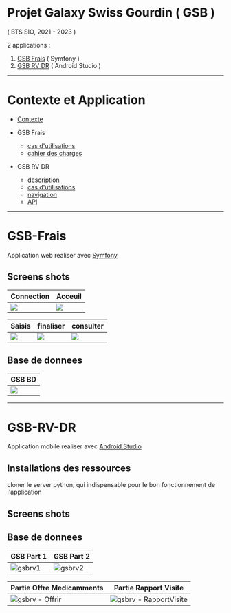 # Projet Galaxy Swiss Gourdin ( GSB )
( BTS SIO, 2021 - 2023 )


2 applications :
1. [GSB Frais](https://github.com/AlphaxHotelxMikexEchoxDelta/GSB-Projet#gsb-frais) ( Symfony )
2. [GSB RV DR](https://github.com/AlphaxHotelxMikexEchoxDelta/GSB-Projet#gsb-rv-dr) (  Android Studio )
___
# Contexte et Application

* [Contexte](01-GSB-Organisation.pdf)

* GSB Frais 
   * [cas d'utilisations](03-GSB-Frais-UC-BD.pdf)
   * [cahier des charges](02-SIO-SLAM-GSB-Frais-CahierDesCharges.pdf)
   
* GSB RV DR
   * [description](01-GSB-AppliRV-FicheDescriptive.pdf) 
   * [cas d'utilisations](02-GSB-AppliRV-Visiteur-UC.pdf)
   * [navigation](04-GSB-AppliRV-Navigation.pdf)
   * [API](05-GSB-AppliRV-Documentation-API.pdf)

___
# GSB-Frais
Application web realiser avec [Symfony](https://symfony.com)

## Screens shots

| Connection | Acceuil |
| ------- | ------- |
![](https://user-images.githubusercontent.com/95902084/230664348-2a29579d-09ff-4fae-be12-a0d6d5cbcd38.png)</td> | ![](https://user-images.githubusercontent.com/95902084/230664631-0e6b59d1-81e3-4e3a-a6bd-24b936e85933.png) |

| Saisis | finaliser | consulter |
| ------- | ------- | ------- |
| ![](https://user-images.githubusercontent.com/95902084/230664761-ae17eecc-ccb2-4c28-aeb7-d39564fd948e.png) | ![](https://user-images.githubusercontent.com/95902084/230664771-3e94a5a9-8c02-4832-808a-a360655a4ec8.png) | ![](https://user-images.githubusercontent.com/95902084/230664774-af0b32bb-10b6-4863-979d-e7d1c31c936c.png) |

## Base de donnees

| GSB BD |
| ------- |
| ![](https://user-images.githubusercontent.com/95902084/230710739-f7fc551a-291d-4b5f-ba80-6a407e7df840.png) |

___
# GSB-RV-DR
Application mobile realiser avec [Android Studio](https://developer.android.com/studio/)

## Installations des ressources
cloner le server python, qui indispensable pour le bon fonctionnement de l'application

## Screens shots

## Base de donnees

| GSB Part 1 | GSB Part 2 | 
| ------- | ------- |
| ![gsbrv1](https://user-images.githubusercontent.com/95902084/230669616-a2e9394b-78b0-4537-bce8-630c7590380c.png)| ![gsbrv2](https://user-images.githubusercontent.com/95902084/230670840-6a7226e7-63ed-4638-9aad-5b954e84fc1b.png) |

| Partie Offre Medicamments | Partie Rapport Visite | 
| ------- | ------- |
| ![gsbrv - Offrir](https://user-images.githubusercontent.com/95902084/230671396-9d6318cd-e081-4acc-8a3c-6b41d79e9562.png) | ![gsbrv - RapportVisite](https://user-images.githubusercontent.com/95902084/230671431-cb0b9f5c-8f7d-4087-bd6c-dc62433637f0.png) |
